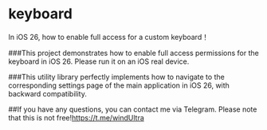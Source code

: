 # keyboard
In iOS 26, how to enable full access for a custom keyboard！



###This project demonstrates how to enable full access permissions for the keyboard in iOS 26. Please run it on an iOS real device.


###This utility library perfectly implements how to navigate to the corresponding settings page of the main application in iOS 26, with backward compatibility.

##If you have any questions, you can contact me via Telegram. Please note that this is not free!https://t.me/windUltra

